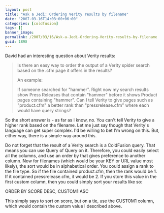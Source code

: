 ```yaml
---
layout: post
title: "Ask a Jedi: Ordering Verity results by filename"
date: "2007-03-16T14:03:00+06:00"
categories: [coldfusion]
tags: []
banner_image: 
permalink: /2007/03/16/Ask-a-Jedi-Ordering-Verity-results-by-filename
guid: 1898
---
```


David had an interesting question about Verity results:

<blockquote>
Is there an easy way to order the output of a Verity spider search based on the .cfm page it offers in the results?

An example:

If someone searched for "hammer". Right now my search results show Press Releases that contain "hammer" before it shows Product pages containing "hammer". Can I tell Verity to give pages such as "product.cfm" a better rank than "pressrelease.cfm" where each would have query strings?
</blockquote>

So the short answer is - as far as I know, no. You can't tell Verity to give a higher rank based on the filename. Let me just say though that Verity's language can get super complex. I'd be willing to bet I'm wrong on this. But, either way, there is a simple way around this.
<!--more-->
Do not forget that the result of a Verity search is a ColdFusion query. That means you can use Query of Query on it. Therefore, you could easily select all the columns, and use an order by that gives preference to another column. Now for filenames (which would be your KEY or URL value most likely), the sort would be in alphabetical order. You could assign a rank to the file type. So if the file contained product.cfm, then the rank would be 1. If it contained pressrelease.cfm, it would be 2. If you store this value in the first custom column, then you could simply sort your results like so:

ORDER BY SCORE DESC, CUSTOM1 ASC

This simply says to sort on score, but on a tie, use the CUSTOM1 column, which would contain the custom value I described above.